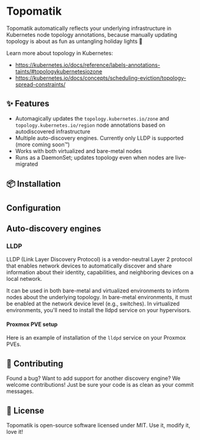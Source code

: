 # Topomatik

Topomatik automatically reflects your underlying infrastructure in Kubernetes node topology annotations, because manually updating topology is about as fun as untangling holiday lights 🎄

Learn more about topology in Kubernetes:

- https://kubernetes.io/docs/reference/labels-annotations-taints/#topologykubernetesiozone
- https://kubernetes.io/docs/concepts/scheduling-eviction/topology-spread-constraints/

## ✨ Features

- Automagically updates the `topology.kubernetes.io/zone` and `topology.kubernetes.io/region` node annotations based on autodiscovered infrastructure
- Multiple auto-discovery engines. Currently only LLDP is supported (more coming soon™)
- Works with both virtualized and bare-metal nodes
- Runs as a DaemonSet; updates topology even when nodes are live-migrated

## 📦 Installation

## Configuration

## Auto-discovery engines

### LLDP

LLDP (Link Layer Discovery Protocol) is a vendor-neutral Layer 2 protocol that enables network devices to automatically discover and share information about their identity, capabilities, and neighboring devices on a local network.

It can be used in both bare-metal and virtualized environments to inform nodes about the underlying topology. In bare-metal environments, it must be enabled at the network device level (e.g., switches). In virtualized environments, you'll need to install the lldpd service on your hypervisors.

#### Proxmox PVE setup

Here is an example of installation of the `lldpd` service on your Proxmox PVEs.

## 🤝 Contributing

Found a bug? Want to add support for another discovery engine? We welcome contributions! Just be sure your code is as clean as your commit messages.

## 📜 License

Topomatik is open-source software licensed under MIT. Use it, modify it, love it!
